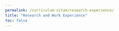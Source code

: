 ```yaml
---
permalink: /curriculum-vitae/research-experience/
title: "Research and Work Experience"
toc: false
---
```


<head>
	<style>
		.container {
		  position: relative;
		}

		.topright {
		  position: absolute;
		  top: 0px;
		  right: 0px;
		  font-size: 18px;
		}

		.card {
		  position: relative;
		  padding: 42px 32px;
		  clip-path: circle(5% at 95% 11%);
		  transition: all ease-in-out .3s;
		  background-color: #0B5AA2;
		}
		.card__infoicon {
		  position: absolute;
		  top: 20px;
		  right: 28px;
		  font-size: 1.4em;
		  color: #ffffff;
		  transition: ease-out .3s;
		}
		.card__title {
		  margin: 0;
		  line-height: 1.8;
		}
		.card__description {
		  margin: 0;
		  font-size: 1.1em;
		  line-height: 1.6;
		}
		.card__credits {
		  margin: 0;
		  padding: 4px 0;
		  font-size: 1.1em;
		}
		.card__reference {
		  display: inline-block;
		  border-bottom: 1px solid transparent;
		  color: #0099ff;
		  text-decoration: none;
		  transition: ease-in .3s;
		}
		.card__reference:hover {
		  border-bottom-color: #0099ff;
		}
		.card:hover, .card:focus {
		  clip-path: circle(75%);
		  border-radius: 20px;
		  box-shadow: 0px 3px 9px rgba(0, 0, 0, 0.12), 0px 3px 18px rgba(0, 0, 0, 0.08);
		  background: #F2F3F3;
		  outline: none;
		}
		.card:hover .card__infoicon, .card:focus .card__infoicon {
		  opacity: 0;
		}
		.card:focus {
		  box-shadow: 0px 3px 9px rgba(0, 0, 0, 0.12), 0px 3px 18px rgba(0, 0, 0, 0.08), 0px 0px 0px 4px rgba(0, 0, 0, 0.2);
		}
	</style>
</head>

Read about the research groups I've been a part of below, organized from most to least recent. To learn more about my current research interests, check out <a href="/projects/" style="text-decoration: none;">this link</a>.

<hr>

<div class="container">
  <img src="/assets/images/hyperfine.png" alt="hyperfine" width="100%" height="100%">
  <div class="topright">
	<div class="card" tabindex="0">
	  <span class="card__infoicon">
	    <i class="fa fa-info"></i>
	  </span>
	  <h2 class="card__title">MRI Image Reconstruction Team, <a href="https://hyperfine.io/" style="text-decoration: none;">Hyperfine</a></h2>
	  <p class="card__description">In the summer of 2021, I will work as a software engineering intern in the MRI Image Reconstruction Group at Hyperfine, a portable MRI startup based in Guilford, CT. I'll be focusing on writing scripts to automate imaging of the knee, and also working on optimizing noise cancellation algorithms. I'm excited to be joining the team on the east coast and using technology and software development to engineer novel clinical techologies!</p>
	</div>
  </div>
</div>

<br>
<hr>

<div class="container">
  <img src="/assets/images/shapiro-lab.png" alt="shapiro-lab" width="100%" height="100%">
  <div class="topright">
	<div class="card" tabindex="0">
	  <span class="card__infoicon">
	    <i class="fa fa-info"></i>
	  </span>
	  <h2 class="card__title"><a href="https://shapirolab.caltech.edu/" style="text-decoration: none;">Mikhail Shapiro</a> Lab, Caltech</h2>
	  <p class="card__description">I worked on engineering probiotic bacteria and CAR T's to be thermally actuated using focused ultrasound to spatially localize immuntherapeutic activity. I also manipulated celular water diffusivity to act as a sensor for hypoxia in MRI imaging. I was an undergraduate research fellow in this lab from September 2017 until March 2021, the entire time I was at Caltech. You can read more about the specifics of my research <a href="/projects/index.html#research" style="text-decoration: none;">here</a>.</p>
	</div>
  </div>
</div>

<br>
<hr>

<div class="container">
  <img src="/assets/images/gruenert-lab.png" alt="gruenert-lab" width="100%" height="100%">
  <div class="topright">
	<div class="card" tabindex="0">
	  <span class="card__infoicon">
	    <i class="fa fa-info"></i>
	  </span>
	  <h2 class="card__title"><a href="https://ohns.ucsf.edu/news/memoriam-dieter-gruenert-phd" style="text-decoration: none;">Dieter Gruenert</a> Lab, UCSF</h2>
	  <p class="card__description">During high school, I spent two years studying differentiation of iPSCs to ultimately treat hypoparathyroidism using regenerative medicine. I also worked on developing gene therapies for cystic fibrosis through correcting W1282X and $\Delta$F508 genetic mutations using CRISPR-Cas9. I was a research intern in this lab from June 2015 until July 2017. I was recognized with honorable mention honors in the national 2017 Regeneron Science Competition for my research.</p>
	</div>
  </div>
</div>

<br>
<hr>

## Publications, Presentations, and Manuscripts

  1. Abedi MA$^{\dagger}$, **Yao M$^{\dagger}$**, Mittelstein DR, Bar-Zion A, Swift M, Lee-Gosselin A, Shapiro M. (2020). Thermal bioswitches for localized activation of microbial immunotherapies. (_In Preparation for Submission_, $^{\dagger}$Equal contribution)
  2. Immunotherapy: Clinical: Underlying Mechanisms and Clinical Applications. (2020 Oc 25). Caltech Medlife Tech in Medicine Seminar Series. (*Invited*, [Recording](https://www.youtube.com/watch?v=4fSCKN2hO34))
  3. Thermal Bioswitches for Localized Activation of Microbes. (2020 Oct 15). Presented at 2020 Biomedical Engineering Society (BMES) Virtual Meeting
  4. **Yao M**, Uhr L, Daghlian G, Amrute JM, Deshpande R, Mathews B, Patel SA, Henri R, Liu G, Reierson K, Johnson G. (2020). Demonstration of a longitudinal medical education model (LMEM) to teach point-of-care ultrasound in resource-limited settings (Published in [POCUS Journal](https://pocusjournal.com/article/2020-05-01p20-25/))
  5. Maw AM, Galvin B, Henri R, **Yao M**, Exame B, Fleshner M, Fort MP, Morris MA. (2019). Stakeholder perceptions of point-of-care ultrasound implementation in resource-limited settings (Published in [Diagnostics](https://pubmed.ncbi.nlm.nih.gov/31635219/))

<hr>

<center><div id="button">
<a href="/curriculum-vitae/">
    <svg class="icon-arrow before">
        <use xlink:href="#arrow"></use>
    </svg>
    <span class="label">Back to Main Page</span>
    <svg class="icon-arrow after">
        <use xlink:href="#arrow"></use>
    </svg>
</a>
</div></center>

<svg style="display: none;">
  <defs>
    <symbol id="arrow" viewBox="0 0 35 15">
      <title>Arrow</title>
      <path d="M27.172 5L25 2.828 27.828 0 34.9 7.071l-7.07 7.071L25 11.314 27.314 9H0V5h27.172z "/>
    </symbol>
  </defs>
</svg>